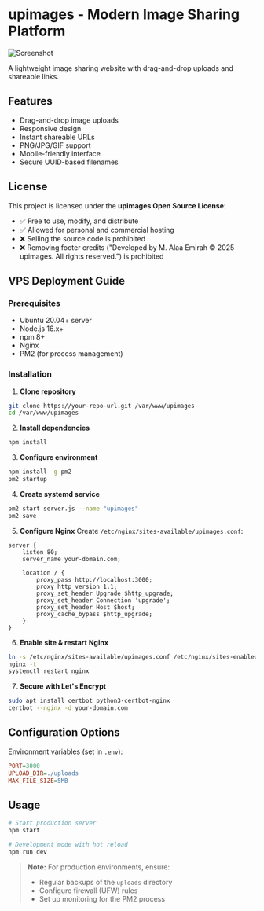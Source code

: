 # upimages - Modern Image Sharing Platform

![Screenshot](./i.postimg.cc/90RX7XW0/Shared-Screenshot.jpg)

A lightweight image sharing website with drag-and-drop uploads and shareable links.

## Features

- Drag-and-drop image uploads
- Responsive design
- Instant shareable URLs
- PNG/JPG/GIF support
- Mobile-friendly interface
- Secure UUID-based filenames

## License

This project is licensed under the **upimages Open Source License**:

- ✅ Free to use, modify, and distribute
- ✅ Allowed for personal and commercial hosting
- ❌ Selling the source code is prohibited
- ❌ Removing footer credits ("Developed by M. Alaa Emirah © 2025 upimages. All rights reserved.") is prohibited

## VPS Deployment Guide

### Prerequisites
- Ubuntu 20.04+ server
- Node.js 16.x+
- npm 8+
- Nginx
- PM2 (for process management)

### Installation

1. **Clone repository**
```bash
git clone https://your-repo-url.git /var/www/upimages
cd /var/www/upimages
```

2. **Install dependencies**
```bash
npm install
```

3. **Configure environment**
```bash
npm install -g pm2
pm2 startup
```

4. **Create systemd service**
```bash
pm2 start server.js --name "upimages"
pm2 save
```

5. **Configure Nginx**
Create `/etc/nginx/sites-available/upimages.conf`:
```nginx
server {
    listen 80;
    server_name your-domain.com;

    location / {
        proxy_pass http://localhost:3000;
        proxy_http_version 1.1;
        proxy_set_header Upgrade $http_upgrade;
        proxy_set_header Connection 'upgrade';
        proxy_set_header Host $host;
        proxy_cache_bypass $http_upgrade;
    }
}
```

6. **Enable site & restart Nginx**
```bash
ln -s /etc/nginx/sites-available/upimages.conf /etc/nginx/sites-enabled/
nginx -t
systemctl restart nginx
```

7. **Secure with Let's Encrypt**
```bash
sudo apt install certbot python3-certbot-nginx
certbot --nginx -d your-domain.com
```

## Configuration Options

Environment variables (set in `.env`):
```ini
PORT=3000
UPLOAD_DIR=./uploads
MAX_FILE_SIZE=5MB
```

## Usage
```bash
# Start production server
npm start

# Development mode with hot reload
npm run dev
```

> **Note:** For production environments, ensure:
> - Regular backups of the `uploads` directory
> - Configure firewall (UFW) rules
> - Set up monitoring for the PM2 process
